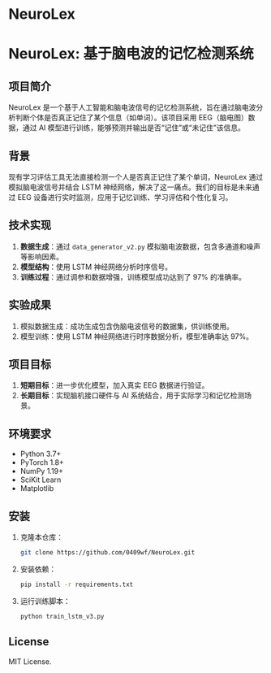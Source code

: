 # NeuroLex
# NeuroLex: 基于脑电波的记忆检测系统

## 项目简介

NeuroLex 是一个基于人工智能和脑电波信号的记忆检测系统，旨在通过脑电波分析判断个体是否真正记住了某个信息（如单词）。该项目采用 EEG（脑电图）数据，通过 AI 模型进行训练，能够预测并输出是否“记住”或“未记住”该信息。

## 背景

现有学习评估工具无法直接检测一个人是否真正记住了某个单词，NeuroLex 通过模拟脑电波信号并结合 LSTM 神经网络，解决了这一痛点。我们的目标是未来通过 EEG 设备进行实时监测，应用于记忆训练、学习评估和个性化复习。

## 技术实现

1. **数据生成**：通过 `data_generator_v2.py` 模拟脑电波数据，包含多通道和噪声等影响因素。
2. **模型结构**：使用 LSTM 神经网络分析时序信号。
3. **训练过程**：通过调参和数据增强，训练模型成功达到了 97% 的准确率。

## 实验成果

1. 模拟数据生成：成功生成包含伪脑电波信号的数据集，供训练使用。
2. 模型训练：使用 LSTM 神经网络进行时序数据分析，模型准确率达 97%。

## 项目目标

1. **短期目标**：进一步优化模型，加入真实 EEG 数据进行验证。
2. **长期目标**：实现脑机接口硬件与 AI 系统结合，用于实际学习和记忆检测场景。

## 环境要求

- Python 3.7+
- PyTorch 1.8+
- NumPy 1.19+
- SciKit Learn
- Matplotlib

## 安装

1. 克隆本仓库：
    ```bash
    git clone https://github.com/0409wf/NeuroLex.git
    ```

2. 安装依赖：
    ```bash
    pip install -r requirements.txt
    ```

3. 运行训练脚本：
    ```bash
    python train_lstm_v3.py
    ```

## License

MIT License.
